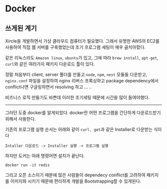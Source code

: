# Docker


## 쓰게된 계기
Xircle을 개발하면서 가상 클라우드 컴퓨터가 필요했다. 그래서 유명한 AWS의 EC2를 사용하여 직접 웹 서버를 구축했었는데 초기 프로그램 세팅이 매우 골치아팠다.

같은 리눅스라도 ```Amazon linux```, ```ubuntu```가 있고, 그에 따라 ```brew install```, ```apt-get```, ```curl```와 같은 여러가지 패키지 다운로드 툴이 있다.

정말 처음부터 client, server 폴더를 만들고 ```node```, ```npm```, ```nest``` 모듈들 다운받고,  ```nginx.conf``` 파일을 설정하여 nginx 리버스 프록싱하고
package dependency에서 conflict나면 구글링하면서 resolving 하고 ... ..

비즈니스 로직 만들기도 바쁜데 이러한 초기세팅 때문에 시간을 많이 들여야했다. 

--- 

그러던 도중 docker를 알게되었다. docker란 어떤 프로그램을 간단하게 다운로드받기 위해서 사용한다.

기존의 프로그램 실행 순서는 아래와 같이 ```curl, get```과 같은 Installer로 다운받는 식이다

```Intaller 다운로드 -> Installer 실행 -> 프로그램 실행```

하지만 도커는 아래 명령어면 설치가 끝난다.

```docker run -it redis```

그리고 오픈 소스이기 때문에 많은 사람들이 dependecy conflict를 고려하여 패키지를 이미지화 시키기 때문에 편리하게 개발을 Bootstrapping할 수 있게된다.